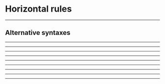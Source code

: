 # Horizontal rules

---

## Alternative syntaxes

***

****

* * *

---

----

- - -

___

____

_ _ _
